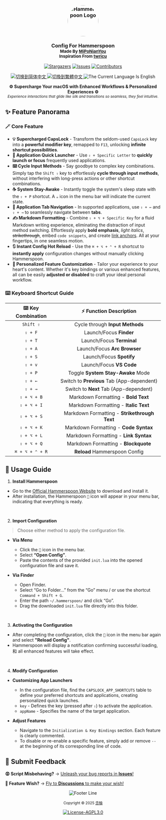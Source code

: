 <h3 align="center">
  <img src="https://avatars.githubusercontent.com/u/9214848?s=200&v=4" width="100" alt="Hammerspoon Logo" style="border-radius: 50%;"/><br/>
  <br/>
  <strong>Config For Hammerspoon</strong>
  <br/>
  <small>Made By <a href="https://github.com/MiPoNianYou/">MiPoNianYou</a></small>
  <br/>
  <small>Inspiration From <a href="https://github.com/twricu/">twricu</a></small>
</h3>

<p align="center">
  <a href="https://github.com/MiPoNianYou/macOS-Enhancer/stargazers"><img alt="Stargazers" src="https://img.shields.io/github/stars/MiPoNianYou/macOS-Enhancer?colorA=303446&colorB=babbf1&style=for-the-badge&logo=starship&logoColor=babbf1"></a>
  <a href="https://github.com/MiPoNianYou/macOS-Enhancer/issues"><img alt="Issues" src="https://img.shields.io/github/issues/MiPoNianYou/macOS-Enhancer?colorA=303446&colorB=ef9f76&style=for-the-badge&logo=bugsnag&logoColor=ef9f76"></a>
  <a href="https://github.com/MiPoNianYou/macOS-Enhancer/contributors"><img alt="Contributors" src="https://img.shields.io/github/contributors/MiPoNianYou/macOS-Enhancer?colorA=303446&colorB=a6d189&style=for-the-badge&logo=github&logoColor=a6d189"></a>
</p>

<p align="center">
  <a href="https://github.com/MiPoNianYou/macOS-Enhancer/blob/main/README.md" title="切换到简体中文">
    <img src="https://img.shields.io/badge/语言-简体中文-51576d?colorA=303446&style=for-the-badge" alt="切换到简体中文">
  </a>
  <a href="https://github.com/MiPoNianYou/macOS-Enhancer/blob/main/READMETW.md" title="切換到繁體中文">
    <img src="https://img.shields.io/badge/語言-繁體中文-51576d?colorA=303446&style=for-the-badge" alt="切換到繁體中文">
  </a>
  <img src="https://img.shields.io/badge/Language-English-8caaee?colorA=303446&style=for-the-badge" alt="The Current Language Is English">
</p>

<p align="center">
  <strong>⚙️ Supercharge Your macOS with Enhanced Workflows & Personalized Experiences ⚙️</strong>
  <br/>
  <small><i>Experience interactions that glide like silk and transitions so seamless, they feel intuitive.</i></small>
</p>

## ✨ Feature Panorama

### 🪄 Core Feature 
- **💡 Supercharged CapsLock** - Transform the seldom-used `CapsLock` key into a **powerful modifier key**, remapped to `F13`, unlocking **infinite shortcut possibilities**.
- **🚀 Application Quick Launcher** - Use `⇪ + Specific Letter` to **quickly launch or focus** frequently used applications.
- **⌨️ Cycle Input Methods** - Say goodbye to complex key combinations. Simply tap the `Shift ⇧` key to effortlessly **cycle through input methods**, without interfering with long-press actions or other shortcut combinations.
- **☕️ System Stay-Awake** - Instantly toggle the system's sleep state with the `⇪ + P` shortcut. A `☕️` icon in the menu bar will indicate the current state.
- **📑 Application Tab Navigation** - In supported applications, use `⇪ + ←` and `⇪ + →` to seamlessly navigate between **tabs**.
- **✍️ Markdown Formatting** - Combine `⇪ + ⌥ + Specific Key` for a fluid Markdown writing experience, eliminating the distraction of input method switching. Effortlessly apply **bold emphasis**, *light italics*, ~~strikethrough~~, embed `code snippets`, and create [link anchors](). All at your fingertips, in one seamless motion.
- **🔃 Instant Config Hot Reload** - Use the `⌘ + ⌥ + ⌃ + R` shortcut to **instantly apply** configuration changes without manually clicking Hammerspoon.
- **🧰 Personalized Feature Customization** - Tailor your experience to your heart's content. Whether it's key bindings or various enhanced features, all can be easily **adjusted or disabled** to craft your ideal personal workflow.

### ⌨️ Keyboard Shortcut Guide

| ⌨️ Key Combination | ⚡️ Function Description |
| :-: | :-: |
| `Shift ⇧` | Cycle through **Input Methods** |
| `⇪ + F` | Launch/Focus **Finder** |
| `⇪ + T` | Launch/Focus **Terminal** |
| `⇪ + A` | Launch/Focus **Arc Browser** |
| `⇪ + S` | Launch/Focus **Spotify** |
| `⇪ + v` | Launch/Focus **VS Code** |
| `⇪ + P` | Toggle **System Stay-Awake** Mode |
| `⇪ + ←` | Switch to **Previous** Tab (App-dependent) |
| `⇪ + →` | Switch to **Next** Tab (App-dependent) |
| `⇪ + ⌥ + B` | Markdown Formatting - **Bold Text** |
| `⇪ + ⌥ + I` | Markdown Formatting - **Italic Text** |
| `⇪ + ⌥ + S` | Markdown Formatting - **Strikethrough Text** |
| `⇪ + ⌥ + K` | Markdown Formatting - **Code Syntax** |
| `⇪ + ⌥ + L` | Markdown Formatting - **Link Syntax** |
| `⇪ + ⌥ + Q` | Markdown Formatting - **Blockquote** |
| `⌘ + ⌥ + ⌃ + R` | **Reload** Hammerspoon Config |

## 📖 Usage Guide

1. **Install Hammerspoon**
- Go to the [Official Hammerspoon Website](https://www.hammerspoon.org/) to download and install it.
- After installation, the Hammerspoon `🔨` icon will appear in your menu bar, indicating that everything is ready.

<br/>

2. **Import Configuration**
> Choose either method to apply the configuration file.

- **Via Menu**
  - Click the `🔨` icon in the menu bar.
  - Select **“Open Config”**.
  - Paste the contents of the provided `init.lua` into the opened configuration file and save it.

- **Via Finder**
  - Open Finder.
  - Select “Go to Folder…” from the “Go” menu / or use the shortcut `Command + Shift + G`.
  - Enter the path `~/.hammerspoon/` and click “Go”.
  - Drag the downloaded `init.lua` file directly into this folder.

<br/>

3. **Activating the Configuration**
- After completing the configuration, click the `🔨` icon in the menu bar again and select **"Reload Config"**.
- Hammerspoon will display a notification confirming successful loading, 和 all enhanced features will take effect.

<br/>

4. **Modify Configuration**

- **Customizing App Launchers**
  - In the configuration file, find the `CAPSLOCK_APP_SHORTCUTS` table to define your preferred shortcuts and applications, creating personalized quick launches.
  - `key` - Defines the key (pressed after `⇪`) to activate the application.
  - `appName` - Specifies the name of the target application.

- **Adjust Features**
  - Navigate to the `Initialization & Key Bindings` section. Each feature is clearly commented.
  - To disable or re-enable a specific feature, simply add or remove `--` at the beginning of its corresponding line of code.

## 📮 Submit Feedback

**😡 Script Misbehaving?** → [Unleash your bug reports in **Issues**!](https://github.com/MiPoNianYou/macOS-Enhancer/issues)

**🌠 Feature Wish?** → [Fly to **Discussions** to make your wish!](https://github.com/MiPoNianYou/macOS-Enhancer/discussions)

<p align="center"><img src="https://raw.githubusercontent.com/catppuccin/catppuccin/main/assets/footers/gray0_ctp_on_line.svg?sanitize=true" alt="Footer Line" /></p>

<p align="center">
  <small>Copyright © 2025 <a href="https://github.com/MiPoNianYou" target="_blank">念柚</a></small>
</p>

<p align="center">
	<a href="https://github.com/MiPoNianYou/macOS-Enhancer/blob/main/LICENSE"><img alt="License-AGPL3.0" src="https://img.shields.io/static/v1.svg?style=for-the-badge&label=License&message=AGPL-3.0&logoColor=c6d0f5&colorA=303446&colorB=babbf1"/></a>
</p>
